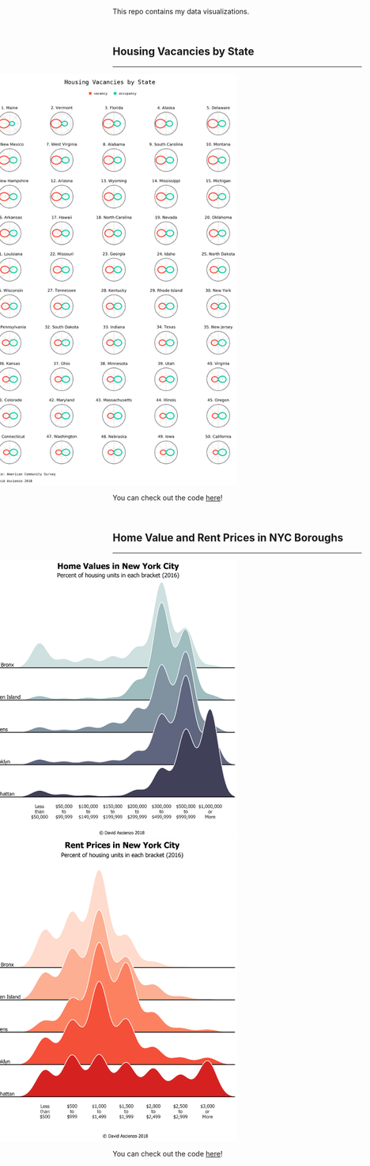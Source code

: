 This repo contains my data visualizations.

<br>

## Housing Vacancies by State
---

<img style="left: 50%; transform: translateX(-50%); width:600; height:1000;" src="us-census-housing/img/Housing_Vacancies_by_State.png">

You can check out the code [here](us-census-housing/Housing_Vacancy_Polarplots.ipynb)!

<br>

## Home Value and Rent Prices in NYC Boroughs
---

<img style="left: 50%; transform: translateX(-50%); width:650; height:800;" src="us-census-housing/img/Home_Values_in_New_York_City.png">

<br>

<img style="left: 50%; transform: translateX(-50%); width:650; height:800;" src="us-census-housing/img/Rent_Prices_in_New_York_City.png">

You can check out the code [here](us-census-housing/NYC_Housing_Joyplots.ipynb)!
